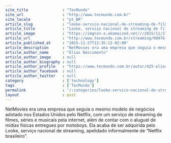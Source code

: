 ```yaml
---
site_title               : "TecMundo"
site_url                 : "http://www.tecmundo.com.br"
site_locale              : "pt_BR"
article_slug             : "looke-servico-nacional-de-streaming-de-filmes-adquire-o-netmovies"
article_title            : "Looke, serviço nacional de streaming de filmes, adquire o NetMovies"
article_image            : "https://imgnzn-a.akamaized.net///2015/11/27/27113344110030-t1200x480.jpg"
article_url              : "http://www.tecmundo.com.br/streaming/90976-looke-servico-streaming-filmes-nacional-adquire-netmovies.htm"
article_published_at     : "2015-11-27T12:35:12-02:00"
article_description      : "NetMovies era uma empresa que seguia o mesmo modelo de negócios adotado nos Estados Unidos pelo Netflix, com um serviço de streaming de filmes, séries e musicais pela internet, além de contar com o aluguel de mídias físicas entregues por motoboys. Ela acaba de ser adquirida pelo Looke, serviço nacional de streaming, apelidado informalmente de “Netflix brasileiro”."
article_author_name      : "Elias Nascimento"
article_author_image     : null
article_author_biography : null
article_author_profile   : "https://www.tecmundo.com.br/autor/425-elias-nascimento/"
article_author_facebook  : null
article_author_twitter   : null
category                 : ['technology']
tags                     : ['TecMundo']
permalink                : "/:categories/looke-servico-nacional-de-streaming-de-filmes-adquire-o-netmovies/"
layout                   : post
---
```


NetMovies era uma empresa que seguia o mesmo modelo de negócios adotado nos Estados Unidos pelo Netflix, com um serviço de streaming de filmes, séries e musicais pela internet, além de contar com o aluguel de mídias físicas entregues por motoboys. Ela acaba de ser adquirida pelo Looke, serviço nacional de streaming, apelidado informalmente de “Netflix brasileiro”.
